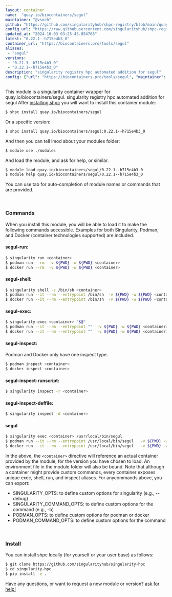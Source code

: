 ```yaml
---
layout: container
name:  "quay.io/biocontainers/segul"
maintainer: "@vsoch"
github: "https://github.com/singularityhub/shpc-registry/blob/main/quay.io/biocontainers/segul/container.yaml"
config_url: "https://raw.githubusercontent.com/singularityhub/shpc-registry/main/quay.io/biocontainers/segul/container.yaml"
updated_at: "2024-10-03 03:25:43.854768"
latest: "0.22.1--h715e4b3_0"
container_url: "https://biocontainers.pro/tools/segul"
aliases:
 - "segul"
versions:
 - "0.21.3--h715e4b3_0"
 - "0.22.1--h715e4b3_0"
description: "singularity registry hpc automated addition for segul"
config: {"url": "https://biocontainers.pro/tools/segul", "maintainer": "@vsoch", "description": "singularity registry hpc automated addition for segul", "latest": {"0.22.1--h715e4b3_0": "sha256:d9bd75dbbdc637b769e4975154a338ae787c7c5d2d7f8486a4875308d324e502"}, "tags": {"0.21.3--h715e4b3_0": "sha256:84e5ccd7a6bccc02c48feab836a459c85ece8caa5ae5c5afb7c961c7bfc63bb5", "0.22.1--h715e4b3_0": "sha256:d9bd75dbbdc637b769e4975154a338ae787c7c5d2d7f8486a4875308d324e502"}, "docker": "quay.io/biocontainers/segul", "aliases": {"segul": "/usr/local/bin/segul"}}
---
```


This module is a singularity container wrapper for quay.io/biocontainers/segul.
singularity registry hpc automated addition for segul
After [installing shpc](#install) you will want to install this container module:


```bash
$ shpc install quay.io/biocontainers/segul
```

Or a specific version:

```bash
$ shpc install quay.io/biocontainers/segul:0.22.1--h715e4b3_0
```

And then you can tell lmod about your modules folder:

```bash
$ module use ./modules
```

And load the module, and ask for help, or similar.

```bash
$ module load quay.io/biocontainers/segul/0.22.1--h715e4b3_0
$ module help quay.io/biocontainers/segul/0.22.1--h715e4b3_0
```

You can use tab for auto-completion of module names or commands that are provided.

<br>

### Commands

When you install this module, you will be able to load it to make the following commands accessible.
Examples for both Singularity, Podman, and Docker (container technologies supported) are included.

#### segul-run:

```bash
$ singularity run <container>
$ podman run --rm  -v ${PWD} -w ${PWD} <container>
$ docker run --rm  -v ${PWD} -w ${PWD} <container>
```

#### segul-shell:

```bash
$ singularity shell -s /bin/sh <container>
$ podman run --it --rm --entrypoint /bin/sh  -v ${PWD} -w ${PWD} <container>
$ docker run --it --rm --entrypoint /bin/sh  -v ${PWD} -w ${PWD} <container>
```

#### segul-exec:

```bash
$ singularity exec <container> "$@"
$ podman run --it --rm --entrypoint ""  -v ${PWD} -w ${PWD} <container> "$@"
$ docker run --it --rm --entrypoint ""  -v ${PWD} -w ${PWD} <container> "$@"
```

#### segul-inspect:

Podman and Docker only have one inspect type.

```bash
$ podman inspect <container>
$ docker inspect <container>
```

#### segul-inspect-runscript:

```bash
$ singularity inspect -r <container>
```

#### segul-inspect-deffile:

```bash
$ singularity inspect -d <container>
```


#### segul

```bash
$ singularity exec <container> /usr/local/bin/segul
$ podman run --it --rm --entrypoint /usr/local/bin/segul   -v ${PWD} -w ${PWD} <container> -c " $@"
$ docker run --it --rm --entrypoint /usr/local/bin/segul   -v ${PWD} -w ${PWD} <container> -c " $@"
```



In the above, the `<container>` directive will reference an actual container provided
by the module, for the version you have chosen to load. An environment file in the
module folder will also be bound. Note that although a container
might provide custom commands, every container exposes unique exec, shell, run, and
inspect aliases. For anycommands above, you can export:

 - SINGULARITY_OPTS: to define custom options for singularity (e.g., --debug)
 - SINGULARITY_COMMAND_OPTS: to define custom options for the command (e.g., -b)
 - PODMAN_OPTS: to define custom options for podman or docker
 - PODMAN_COMMAND_OPTS: to define custom options for the command

<br>

### Install

You can install shpc locally (for yourself or your user base) as follows:

```bash
$ git clone https://github.com/singularityhub/singularity-hpc
$ cd singularity-hpc
$ pip install -e .
```

Have any questions, or want to request a new module or version? [ask for help!](https://github.com/singularityhub/singularity-hpc/issues)